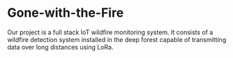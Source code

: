 # Gone-with-the-Fire
Our project is a full stack IoT wildfire monitoring system. It consists of a wildfire detection system installed in the deep forest capable of transmitting data over long distances using LoRa.
